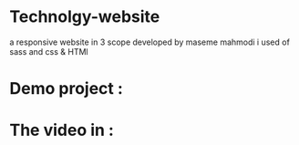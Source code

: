 # Technolgy-website
a responsive website in 3 scope 
developed by maseme mahmodi
i used of sass and css & HTMl
# Demo project : 
# The video in : 
